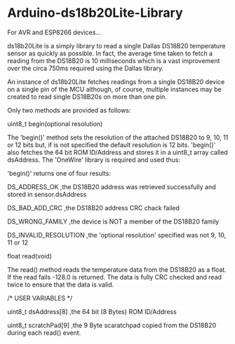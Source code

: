 # Arduino-ds18b20Lite-Library

For AVR and ESP8266 devices...

ds18b20Lite is a simply library to read a single Dallas DS18B20 temperature sensor as quickly as possible. In fact, the average time taken to fetch a reading from the DS18B20 is 10 milliseconds which is a vast improvement over the circa 750ms required using the Dallas library.

An instance of ds18b20Lite fetches readings from a single DS18B20 device on a single pin of the MCU although, of course, multiple instances may be created to read single DS18B20s on more than one pin.

Only two methods are provided as follows:

uint8_t begin(optional resolution)

The 'begin()' method sets the resolution of the attached DS18B20 to 9, 10, 11 or 12 bits but, if <optional resolution> is not specified the default resolution is 12 bits. 'begin()' also fetches the 64 bit ROM ID/Address and stores it in a uint8_t array called dsAddress. The 'OneWire' library is required and used thus:

'begin()' returns one of four results:

DS_ADDRESS_OK ,the DS18B20 address was retrieved successfully and stored in sensor.dsAddress

DS_BAD_ADD_CRC ,the DS18B20 address CRC chack failed

DS_WRONG_FAMILY ,the device is NOT a member of the DS18B20 family

DS_INVALID_RESOLUTION ,the 'optional resolution' specified was not 9, 10, 11 or 12

float read(void)

The read() method reads the temperature data from the DS18B20 as a float. If the read fails -128.0 is returned. The data is fully CRC checked and read twice to ensure that the data is valid.

/* USER VARIABLES */

uint8_t dsAddress[8] ,the 64 bit (8 Bytes) ROM ID/Address

uint8_t scratchPad[9] ,the 9 Byte scaratchpad copied from the DS18B20 during each read() event.

